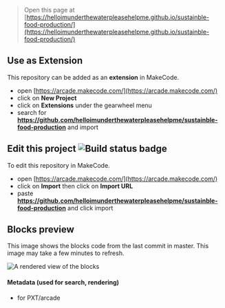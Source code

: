  


> Open this page at [https://helloimunderthewaterpleasehelpme.github.io/sustainble-food-production/](https://helloimunderthewaterpleasehelpme.github.io/sustainble-food-production/)

## Use as Extension

This repository can be added as an **extension** in MakeCode.

* open [https://arcade.makecode.com/](https://arcade.makecode.com/)
* click on **New Project**
* click on **Extensions** under the gearwheel menu
* search for **https://github.com/helloimunderthewaterpleasehelpme/sustainble-food-production** and import

## Edit this project ![Build status badge](https://github.com/helloimunderthewaterpleasehelpme/sustainble-food-production/workflows/MakeCode/badge.svg)

To edit this repository in MakeCode.

* open [https://arcade.makecode.com/](https://arcade.makecode.com/)
* click on **Import** then click on **Import URL**
* paste **https://github.com/helloimunderthewaterpleasehelpme/sustainble-food-production** and click import

## Blocks preview

This image shows the blocks code from the last commit in master.
This image may take a few minutes to refresh.

![A rendered view of the blocks](https://github.com/helloimunderthewaterpleasehelpme/sustainble-food-production/raw/master/.github/makecode/blocks.png)

#### Metadata (used for search, rendering)

* for PXT/arcade
<script src="https://makecode.com/gh-pages-embed.js"></script><script>makeCodeRender("{{ site.makecode.home_url }}", "{{ site.github.owner_name }}/{{ site.github.repository_name }}");</script>
